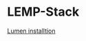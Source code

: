 # LEMP-Stack

[Lumen installtion ](http://wern-ancheta.com/blog/2015/05/09/getting-started-with-lumen/)
